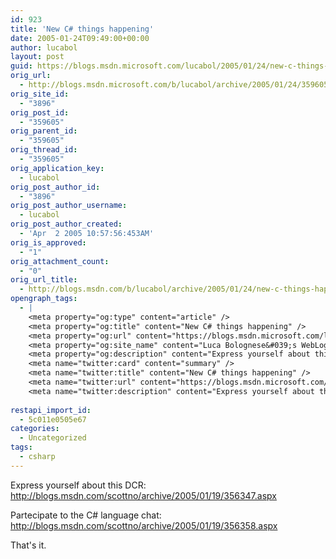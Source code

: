 ```yaml
---
id: 923
title: 'New C# things happening'
date: 2005-01-24T09:49:00+00:00
author: lucabol
layout: post
guid: https://blogs.msdn.microsoft.com/lucabol/2005/01/24/new-c-things-happening/
orig_url:
  - http://blogs.msdn.microsoft.com/b/lucabol/archive/2005/01/24/359605.aspx
orig_site_id:
  - "3896"
orig_post_id:
  - "359605"
orig_parent_id:
  - "359605"
orig_thread_id:
  - "359605"
orig_application_key:
  - lucabol
orig_post_author_id:
  - "3896"
orig_post_author_username:
  - lucabol
orig_post_author_created:
  - 'Apr  2 2005 10:57:56:453AM'
orig_is_approved:
  - "1"
orig_attachment_count:
  - "0"
orig_url_title:
  - http://blogs.msdn.com/b/lucabol/archive/2005/01/24/new-c-things-happening.aspx
opengraph_tags:
  - |
    <meta property="og:type" content="article" />
    <meta property="og:title" content="New C# things happening" />
    <meta property="og:url" content="https://blogs.msdn.microsoft.com/lucabol/2005/01/24/new-c-things-happening/" />
    <meta property="og:site_name" content="Luca Bolognese&#039;s WebLog" />
    <meta property="og:description" content="Express yourself about this DCR: http://blogs.msdn.com/scottno/archive/2005/01/19/356347.aspx Partecipate to the C# language chat: http://blogs.msdn.com/scottno/archive/2005/01/19/356358.aspx That's it." />
    <meta name="twitter:card" content="summary" />
    <meta name="twitter:title" content="New C# things happening" />
    <meta name="twitter:url" content="https://blogs.msdn.microsoft.com/lucabol/2005/01/24/new-c-things-happening/" />
    <meta name="twitter:description" content="Express yourself about this DCR: http://blogs.msdn.com/scottno/archive/2005/01/19/356347.aspx Partecipate to the C# language chat: http://blogs.msdn.com/scottno/archive/2005/01/19/356358.aspx That's it." />
    
restapi_import_id:
  - 5c011e0505e67
categories:
  - Uncategorized
tags:
  - csharp
---
```

<p align="left">
  Express yourself about this DCR: <a href="http://blogs.msdn.com/scottno/archive/2005/01/19/356347.aspx">http://blogs.msdn.com/scottno/archive/2005/01/19/356347.aspx</a>
</p>

<p align="left">
  Partecipate to the C# language chat: <a href="http://blogs.msdn.com/scottno/archive/2005/01/19/356358.aspx">http://blogs.msdn.com/scottno/archive/2005/01/19/356358.aspx</a>
</p>

<p align="left">
  That's it.
</p>